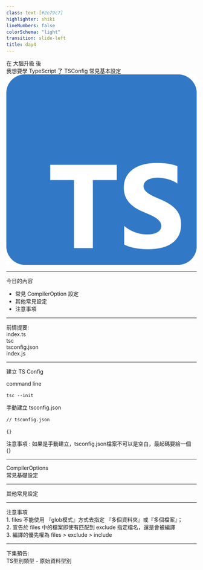 ```yaml
---
class: text-[#2e79c7]
highlighter: shiki
lineNumbers: false
colorSchema: "light"
transition: slide-left
title: day4
---
```


<div class="flex h-full space-x-8 mb-10  text-[#2e79c7] justify-center items-center">
  <div class="font-bold  text-left tracking-wide p-3  text-[35px] relative">在 <span class="text-center p-0.5  px-3  text-[55px] inline-block"> 大腦升級 </span> 後  <br>我想要學 TypeScript 了  
  <span class="bg-[#2e79c7] mt-8 text-white text-center p-1 text-[20px] w-70 block"> TSConfig 常見基本設定</span> 
  </div>
  <div class="h-42 w-42">
    <img src ="/tslogo.png" class="mx-auto"/>
  </div>
</div>
<div class="mx-auto bg-[#2e79c7] h-3 right-0 bottom-0 left-0 absolute"></div>

---

<div class="font-bold my-auto mx-auto  text-center p-3 text-[#2e79c7] text-3xl leading-12">今日的內容</div>

<ul class="mt-10 text-xl text-[#2e79c7]">
 
  <li> 常見 CompilerOption 設定 </li>
  <li> 其他常見設定 </li>
  <li> 注意事項 </li>
  
</ul>

---

<div class="font-bold  text-left mb-5 tracking-wide  text-[#2e79c7] text-[26px] relative"> 
前情提要: 
</div>

<div class="flex  space-x-30 h-150px mt-20 text-center w-auto pt-10 justify-center relative"><div class="bg-[#f1f1f1] h-20 text-center leading-20  w-20 inline-block">index.ts</div>
<div class=" border-t m-auto top-20 right-0 left-0 w-70% -z-1 absolute"></div>
  <div class="bg-[#f1f1f1] h-20 text-center py-6 w-20 inline-block">tsc</div>
  <div class="bg-[#2e79c7] h-20 text-center text-white  py-6 w-40 inline-block">tsconfig.json</div>
  <div class="bg-[#f1f1f1] h-20 text-center py-6 w-20 inline-block">index.js</div>
</div>

<div class="mx-auto bg-[#2e79c7] h-3 right-0 bottom-0 left-0 absolute"></div>

---

<div class="font-bold  text-left mb-5 tracking-wide  text-[#2e79c7] text-[26px] relative"> 
建立 TS Config 
</div>

<span class="font-bold bg-[#2e79c7] text-white text-center p-1 w-34 block">command line</span>

<div class="mt-10" >

```
tsc --init

```

<span class="font-bold bg-[#2e79c7] my-10 text-white text-center p-1 w-50 block">手動建立 tsconfig.json</span>

```
// tsconfig.json

{}

```

<div class="rounded-sm bg-[#FFECEC80] my-10 p-4 text-[#CE0000] text-[14px]">
注意事項 : 如果是手動建立，tsconfig.json檔案不可以是空白，最起碼要給一個 {}
</div>

</div>

---

<div class="rounded-full m-auto bg-[#CEDCEC66] h-70  text-center  top-0 right-0  bottom-0 left-0 w-70 -z-3 absolute " ></div>
<div class="font-bold mx-auto  mt-50  text-center text-24px  text-[#2F6FB0]    " >
  CompilerOptions <br>常見基礎設定
</div>

<div class="mx-auto bg-[#2e79c7] h-3 right-0 bottom-0 left-0 absolute"></div>

---

<div class="rounded-full m-auto bg-[#CEDCEC66] h-70  text-center  top-0 right-0  bottom-0 left-0 w-70 -z-3 absolute " ></div>
<div class="font-bold mx-auto  mt-55  text-center text-24px  text-[#2F6FB0]    " >
  其他常見設定
</div>

<div class="mx-auto bg-[#2e79c7] h-3 right-0 bottom-0 left-0 absolute"></div>

---

<div class=" space-y-4 text-[#2e79c7]">
  <div class="font-bold text-left mb-10  tracking-wide text-[#2e79c7] text-[26px] relative"> 注意事項
  </div>
  <div class="space-y-5 mt-20">
  <div >
   1. files 不能使用 『glob模式』方式去指定 『多個資料夾』或『多個檔案』；
  </div>
  <div>
   2. 宣告於 files 中的檔案即使有匹配到 exclude 指定檔名，還是會被編譯
  </div>

  <div>
   3. 編譯的優先權為  files > exclude > include
  </div>

  </div>
  
</div>

<div class="mx-auto bg-[#2e79c7] h-3 right-0 bottom-0 left-0 absolute"></div>

---

<div class="font-bold   mx-auto mt-40 text-center p-3 text-[#2e79c7] text-3xl"><span class="bg-[#2e79c7] mt-8 text-white text-center p-1 text-[20px] w-80 inline-block"> 下集預告: <br/>TS型別類型 - 原始資料型別</span> </div>

<div class="mx-auto bg-[#2e79c7] h-3 right-0 bottom-0 left-0 absolute"></div>
